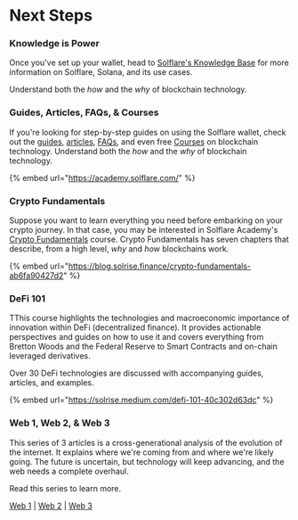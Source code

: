 # Next Steps

### Knowledge is Power

Once you've set up your wallet, head to [Solflare's Knowledge Base](https://academy.solflare.com/) for more information on Solflare, Solana, and its use cases.

Understand both the _how_ and the _why_ of blockchain technology.

### Guides, Articles, FAQs, & Courses <a href="#guides-articles-faqs-and-courses" id="guides-articles-faqs-and-courses"></a>

If you're looking for step-by-step guides on using the Solflare wallet, check out the [guides](https://academy.solflare.com/guides/), [articles](https://academy.solflare.com/), [FAQs](https://academy.solflare.com/faqs/), and even free [Courses](https://academy.solflare.com/course/) on blockchain technology. Understand both the _how_ and the _why_ of blockchain technology.

{% embed url="https://academy.solflare.com/" %}

### Crypto Fundamentals <a href="#crypto-fundamentals" id="crypto-fundamentals"></a>

Suppose you want to learn everything you need before embarking on your crypto journey. In that case, you may be interested in Solflare Academy's [Crypto Fundamentals](https://academy.solflare.com/course/crypto-fundamentals/blockchain-foundations/) course. Crypto Fundamentals has seven chapters that describe, from a high level, _why_ and _how_ blockchains work.

{% embed url="https://blog.solrise.finance/crypto-fundamentals-ab6fa90427d2" %}

### DeFi 101 <a href="#defi-101" id="defi-101"></a>

TThis course highlights the technologies and macroeconomic importance of innovation within DeFi (decentralized finance). It provides actionable perspectives and guides on how to use it and covers everything from Bretton Woods and the Federal Reserve to Smart Contracts and on-chain leveraged derivatives.

Over 30 DeFi technologies are discussed with accompanying guides, articles, and examples.

{% embed url="https://solrise.medium.com/defi-101-40c302d63dc" %}

### Web 1, Web 2, & Web 3 <a href="#web-1-web-2-and-web-3" id="web-1-web-2-and-web-3"></a>

This series of 3 articles is a cross-generational analysis of the evolution of the internet. It explains where we're coming from and where we're likely going. The future is uncertain, but technology will keep advancing, and the web needs a complete overhaul.

Read this series to learn more.

[Web 1](https://academy.solflare.com/web-1-the-unraveling/) | [Web 2](https://academy.solflare.com/web-2-the-crisis/) | [Web 3](https://academy.solflare.com/web-3-a-path-forward/)
